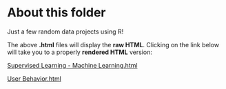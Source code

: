 About this folder
===

Just a few random data projects using R!

The above **.html** files will display the **raw HTML**. Clicking on the link below will take you to a properly **rendered HTML** version:


[Supervised Learning - Machine Learning.html](http://htmlpreview.github.io/?https://github.com/Prim8/Data_Analysis_R/blob/master/Supervised%20Learning%20-%20Machine%20Learning.html)

[User Behavior.html](http://htmlpreview.github.io/?https://github.com/Prim8/Data_Analysis_R/blob/master/User%20Behavior.html)